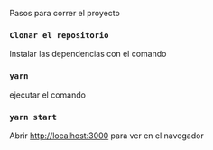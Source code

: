 
Pasos para correr el proyecto
### `Clonar el repositorio`
Instalar las dependencias con el comando 
### `yarn`
ejecutar el comando

### `yarn start`

 
Abrir [http://localhost:3000](http://localhost:3000) para ver en el navegador